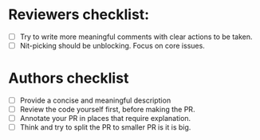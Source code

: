 # Reviewers checklist:
- [ ] Try to write more meaningful comments with clear actions to be taken.
- [ ] Nit-picking should be unblocking. Focus on core issues.

# Authors checklist
- [ ] Provide a concise and meaningful description
- [ ] Review the code yourself first, before making the PR.
- [ ] Annotate your PR in places that require explanation.
- [ ] Think and try to split the PR to smaller PR is it is big.
